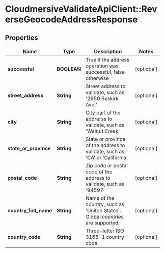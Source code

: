 # CloudmersiveValidateApiClient::ReverseGeocodeAddressResponse

## Properties
Name | Type | Description | Notes
------------ | ------------- | ------------- | -------------
**successful** | **BOOLEAN** | True if the address operation was successful, false otherwise | [optional] 
**street_address** | **String** | Street address to validate, such as &#39;2950 Buskirk Ave.&#39; | [optional] 
**city** | **String** | City part of the addrerss to validate, such as &#39;Walnut Creek&#39; | [optional] 
**state_or_province** | **String** | State or province of the address to validate, such as &#39;CA&#39; or &#39;California&#39; | [optional] 
**postal_code** | **String** | Zip code or postal code of the address to validate, such as &#39;94597&#39; | [optional] 
**country_full_name** | **String** | Name of the country, such as &#39;United States&#39;.  Global countries are supported. | [optional] 
**country_code** | **String** | Three-letter ISO 3166-1 country code | [optional] 


